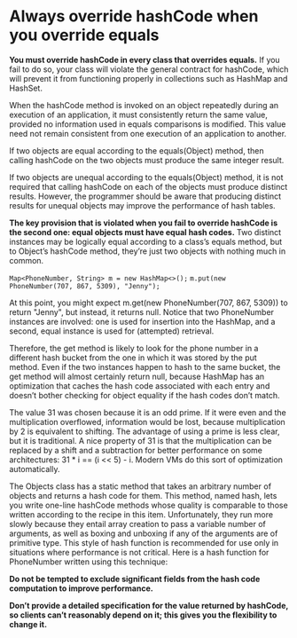 # Always override hashCode when you override equals

**You must override hashCode in every class that overrides equals.** If you fail to
do so, your class will violate the general contract for hashCode, which will
prevent it from functioning properly in collections such as HashMap and HashSet.

When the hashCode method is invoked on an object repeatedly during an
execution of an application, it must consistently return the same value,
provided no information used in equals comparisons is modified. This value
need not remain consistent from one execution of an application to another.

If two objects are equal according to the equals(Object) method, then calling
hashCode on the two objects must produce the same integer result.

If two objects are unequal according to the equals(Object) method, it is not
required that calling hashCode on each of the objects must produce distinct
results. However, the programmer should be aware that producing distinct
results for unequal objects may improve the performance of hash tables.

**The key provision that is violated when you fail to override hashCode is
the second one: equal objects must have equal hash codes.** Two distinct
instances may be logically equal according to a class’s equals method, but to
Object’s hashCode method, they’re just two objects with nothing much in
common.

`Map<PhoneNumber, String> m = new HashMap<>();`
`m.put(new PhoneNumber(707, 867, 5309), "Jenny");`

At this point, you might expect m.get(new PhoneNumber(707, 867, 5309)) to
return "Jenny", but instead, it returns null. Notice that two PhoneNumber
instances are involved: one is used for insertion into the HashMap, and a second,
equal instance is used for (attempted) retrieval.

Therefore, the get method is likely to look for
the phone number in a different hash bucket from the one in which it was stored
by the put method. Even if the two instances happen to hash to the same bucket,
the get method will almost certainly return null, because HashMap has an optimization
that caches the hash code associated with each entry and doesn’t bother
checking for object equality if the hash codes don’t match.


The value 31 was chosen because it is
an odd prime. If it were even and the multiplication overflowed, information
would be lost, because multiplication by 2 is equivalent to shifting. The advantage
of using a prime is less clear, but it is traditional. A nice property of 31 is that the
multiplication can be replaced by a shift and a subtraction for better performance
on some architectures: 31 * i == (i << 5) - i. Modern VMs do this sort of optimization
automatically.  

The Objects class has a static method that takes an arbitrary number of
objects and returns a hash code for them. This method, named hash, lets you write
one-line hashCode methods whose quality is comparable to those written according
to the recipe in this item. Unfortunately, they run more slowly because they
entail array creation to pass a variable number of arguments, as well as boxing and
unboxing if any of the arguments are of primitive type. This style of hash function
is recommended for use only in situations where performance is not critical. Here
is a hash function for PhoneNumber written using this technique: 

**Do not be tempted to exclude significant fields from the hash code computation
to improve performance.**

**Don’t provide a detailed specification for the value returned by hashCode,
so clients can’t reasonably depend on it; this gives you the flexibility to
change it.**



